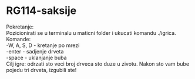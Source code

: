 # RG114-saksije
Pokretanje:  
  Pozicionirati se u terminalu u maticni folder i ukucati komandu ./igrica.  
 Komande:  
  -W, A, S, D - kretanje po mrezi  
  -enter - sadjenje drveta  
  -space - uklanjanje buba  
 Cilj igre: odrzati sto veci broj drveca sto duze u zivotu. Nakon sto vam bube pojedu tri drveta, izgubili ste!
